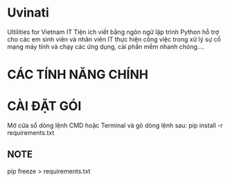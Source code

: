 # Uvinati
Ultilities for Vietnam IT
Tiện ích viết bằng ngôn ngữ lập trình Python hỗ trợ cho các em sinh viên và nhân viên IT thực hiện công việc trong xử lý sự cố mạng máy tính và chạy các ứng dụng, cài phần mềm nhanh chóng....

# CÁC TÍNH NĂNG CHÍNH




# CÀI ĐẶT GÓI

Mở cửa sổ dòng lệnh CMD hoặc Terminal và gõ dòng lệnh sau:
pip install -r requirements.txt




## NOTE
pip freeze > requirements.txt